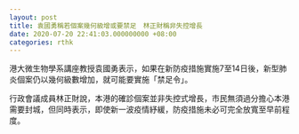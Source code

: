 ```yaml
---
layout: post
title: 袁國勇稱若個案幾何級增或要禁足　林正財稱非失控增長
date: 2020-07-20 22:41:03.000000000 +08:00
categories: rthk
---
```


港大微生物學系講座教授袁國勇表示，如果在新防疫措施實施7至14日後，新型肺炎個案仍以幾何級數增加，就可能要實施「禁足令」。

行政會議成員林正財說，本港的確診個案並非失控式增長，市民無須過分擔心本港需要封城，但同時表示，即使新一波疫情紓緩，防疫措施未必可完全放寬至早前程度。
